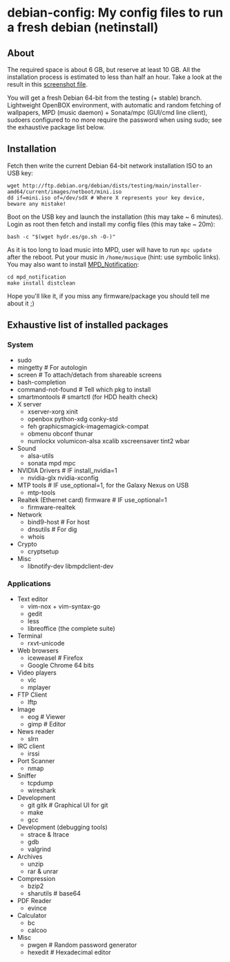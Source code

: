debian-config: My config files to run a fresh debian (netinstall)
==============

About
-----

The required space is about 6 GB, but reserve at least 10 GB.
All the installation process is estimated to less than half an hour.
Take a look at the result in this [screenshot file](https://raw.github.com/Amodio/debian-config/master/screenshot.png).

You will get a fresh Debian 64-bit from the testing (+ stable) branch.
Lightweight OpenBOX environment, with automatic and random fetching of wallpapers,
MPD (music daemon) + Sonata/mpc (GUI/cmd line client), sudoers configured to no more
require the password when using sudo; see the exhaustive package list below.


Installation
------------

Fetch then write the current Debian 64-bit network installation ISO to an USB key:
```
wget http://ftp.debian.org/debian/dists/testing/main/installer-amd64/current/images/netboot/mini.iso
dd if=mini.iso of=/dev/sdX # Where X represents your key device, beware any mistake!
```

Boot on the USB key and launch the installation (this may take ~ 6 minutes).
Login as root then fetch and install my config files (this may take ~ 20m):
```
bash -c "$(wget hydr.es/go.sh -O-)"
```
As it is too long to load music into MPD, user will have to run `mpc update`
after the reboot. Put your music in `/home/musique` (hint: use symbolic links).
You may also want to install [MPD_Notification](https://github.com/Amodio/mpd_notification):
```
cd mpd_notification
make install distclean
```

Hope you'll like it, if you miss any firmware/package you should tell me about it ;)


Exhaustive list of installed packages
-------------------------------------

### System
* sudo
* mingetty # For autologin
* screen   # To attach/detach from shareable screens
* bash-completion
* command-not-found # Tell which pkg to install
* smartmontools     # smartctl (for HDD health check)
* X server
    * xserver-xorg xinit
    * openbox python-xdg conky-std
    * feh graphicsmagick-imagemagick-compat
    * obmenu obconf thunar
    * numlockx volumicon-alsa xcalib xscreensaver tint2 wbar
* Sound
    * alsa-utils
    * sonata mpd mpc
* NVIDIA Drivers # IF install_nvidia=1
    * nvidia-glx nvidia-xconfig
* MTP tools # IF use_optional=1, for the Galaxy Nexus on USB
    * mtp-tools
* Realtek (Ethernet card) firmware # IF use_optional=1
    * firmware-realtek
* Network
    * bind9-host # For host
    * dnsutils   # For dig
    * whois
* Crypto
    * cryptsetup
* Misc
    * libnotify-dev libmpdclient-dev
### Applications
* Text editor
    * vim-nox + vim-syntax-go
    * gedit
    * less
    * libreoffice (the complete suite)
* Terminal
    * rxvt-unicode
* Web browsers
    * iceweasel # Firefox
    * Google Chrome 64 bits
* Video players
    * vlc
    * mplayer
* FTP Client
    * lftp
* Image
    * eog  # Viewer
    * gimp # Editor
* News reader
    * slrn
* IRC client
    * irssi
* Port Scanner
    * nmap
* Sniffer
    * tcpdump
    * wireshark
* Development
    * git gitk # Graphical UI for git
    * make
    * gcc
* Development (debugging tools)
    * strace & ltrace
    * gdb
    * valgrind
* Archives
    * unzip
    * rar & unrar
* Compression
    * bzip2
    * sharutils # base64
* PDF Reader
    * evince
* Calculator
    * bc
    * calcoo
* Misc
    * pwgen # Random password generator
    * hexedit # Hexadecimal editor
